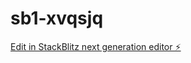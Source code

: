 # sb1-xvqsjq

[Edit in StackBlitz next generation editor ⚡️](https://stackblitz.com/~/github.com/prathu21-star/sb1-xvqsjq)